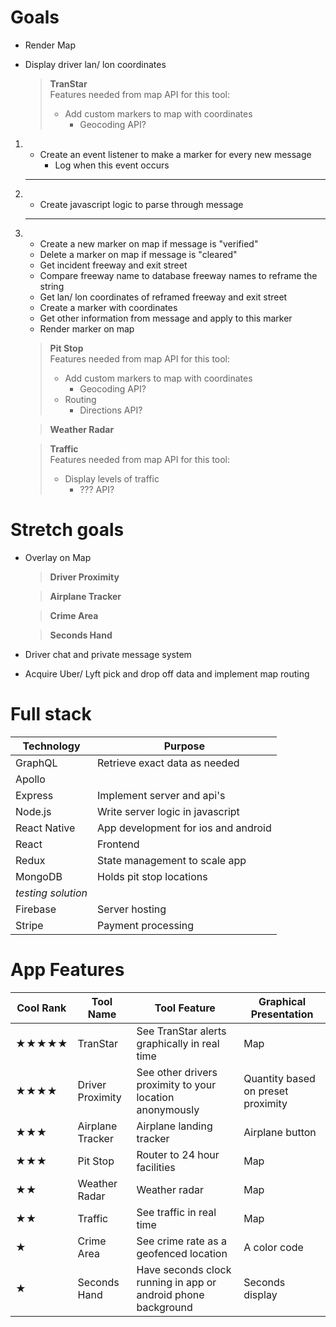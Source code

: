 # Goals

- Render Map
- Display driver lan/ lon coordinates

  > **TranStar**  
  > Features needed from map API for this tool:
  >
  > - Add custom markers to map with coordinates
  >   - Geocoding API?

1.  - Create an event listener to make a marker for every new message
      - Log when this event occurs

    ***

2.  - Create javascript logic to parse through message

    ***

3.  - Create a new marker on map if message is "verified"
    - Delete a marker on map if message is "cleared"
    - Get incident freeway and exit street
    - Compare freeway name to database freeway names to reframe the string
    - Get lan/ lon coordinates of reframed freeway and exit street
    - Create a marker with coordinates
    - Get other information from message and apply to this marker
    - Render marker on map

    > **Pit Stop**  
    > Features needed from map API for this tool:
    >
    > - Add custom markers to map with coordinates
    >   - Geocoding API?
    > - Routing
    >   - Directions API?

    > **Weather Radar**

    > **Traffic**  
    > Features needed from map API for this tool:
    >
    > - Display levels of traffic
    >   - ??? API?

# Stretch goals

- Overlay on Map

  > **Driver Proximity**

  > **Airplane Tracker**

  > **Crime Area**

  > **Seconds Hand**

- Driver chat and private message system
- Acquire Uber/ Lyft pick and drop off data and implement map routing

# Full stack

| Technology         | Purpose                             |
| ------------------ | ----------------------------------- |
| GraphQL            | Retrieve exact data as needed       |
| Apollo             |                                     |
| Express            | Implement server and api's          |
| Node.js            | Write server logic in javascript    |
| React Native       | App development for ios and android |
| React              | Frontend                            |
| Redux              | State management to scale app       |
| MongoDB            | Holds pit stop locations            |
| _testing solution_ |                                     |
| Firebase           | Server hosting                      |
| Stripe             | Payment processing                  |

# App Features

| Cool Rank | Tool Name        | Tool Feature                                                  | Graphical Presentation             |
| --------- | ---------------- | ------------------------------------------------------------- | ---------------------------------- |
| ★★★★★     | TranStar         | See TranStar alerts graphically in real time                  | Map                                |
| ★★★★      | Driver Proximity | See other drivers proximity to your location anonymously      | Quantity based on preset proximity |
| ★★★       | Airplane Tracker | Airplane landing tracker                                      | Airplane button                    |
| ★★★       | Pit Stop         | Router to 24 hour facilities                                  | Map                                |
| ★★        | Weather Radar    | Weather radar                                                 | Map                                |
| ★★        | Traffic          | See traffic in real time                                      | Map                                |
| ★         | Crime Area       | See crime rate as a geofenced location                        | A color code                       |
| ★         | Seconds Hand     | Have seconds clock running in app or android phone background | Seconds display                    |
